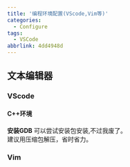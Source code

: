 ```yaml
---
title: '编程环境配置(VScode,Vim等)'
categories:
  - Configure
tags:
  - VSCode
abbrlink: 4dd4948d
---
```



## 文本编辑器
### VScode
#### C++环境
**安装GDB**
可以尝试安装包安装[](),不过我废了。  
建议用压缩包解压，省时省力。  


### Vim